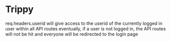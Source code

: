 # Trippy

req.headers.userid will give access to the userid of the currently logged in user within all API routes
  eventually, if a user is not logged in, the API routes will not be hit and everyone will be redirected to the login page